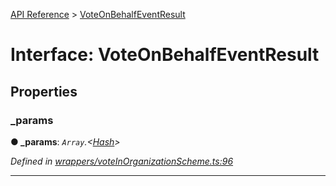 [API Reference](../README.md) > [VoteOnBehalfEventResult](../interfaces/VoteOnBehalfEventResult.md)



# Interface: VoteOnBehalfEventResult


## Properties
<a id="_params"></a>

###  _params

**●  _params**:  *`Array`.<[Hash](../#Hash)>* 

*Defined in [wrappers/voteInOrganizationScheme.ts:96](https://github.com/daostack/arc.js/blob/42de6847/lib/wrappers/voteInOrganizationScheme.ts#L96)*





___


